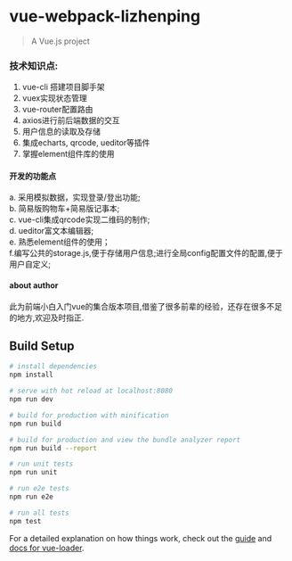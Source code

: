 
# vue-webpack-lizhenping

> A Vue.js project

### 技术知识点:
1) vue-cli 搭建项目脚手架
2) vuex实现状态管理
3) vue-router配置路由
4) axios进行前后端数据的交互
5) 用户信息的读取及存储
6) 集成echarts, qrcode, ueditor等插件
7) 掌握element组件库的使用

#### 开发的功能点
a. 采用模拟数据，实现登录/登出功能;  
b. 简易版购物车+简易版记事本;  
c. vue-cli集成qrcode实现二维码的制作;  
d. ueditor富文本编辑器;  
e. 熟悉element组件的使用；  
f.编写公共的storage.js,便于存储用户信息;进行全局config配置文件的配置,便于用户自定义;  

#### about author
此为前端小白入门vue的集合版本项目,借鉴了很多前辈的经验，还存在很多不足的地方,欢迎及时指正.  
## Build Setup

``` bash
# install dependencies
npm install

# serve with hot reload at localhost:8080
npm run dev

# build for production with minification
npm run build

# build for production and view the bundle analyzer report
npm run build --report

# run unit tests
npm run unit

# run e2e tests
npm run e2e

# run all tests
npm test
```

For a detailed explanation on how things work, check out the [guide](http://vuejs-templates.github.io/webpack/) and [docs for vue-loader](http://vuejs.github.io/vue-loader).
